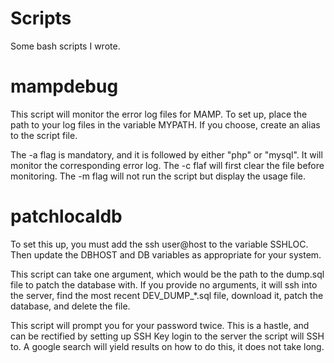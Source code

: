 # Scripts


Some bash scripts I wrote.


# mampdebug


This script will monitor the error log files for MAMP.  To set up, place the path to your log files in the variable MYPATH.
If you choose, create an alias to the script file.

The -a flag is mandatory, and it is followed by either "php" or "mysql".  It will monitor the corresponding error log.
The -c flaf will first clear the file before monitoring.  The -m flag will not run the script but display the usage file.

# patchlocaldb

To set this up, you must add the ssh user@host to the variable SSHLOC.  Then update the DBHOST and DB variables as
appropriate for your system.

This script can take one argument, which would be the path to the dump.sql file to patch the database with.  If you
provide no arguments, it will ssh into the server, find the most recent DEV_DUMP_*.sql file, download it,
patch the database, and delete the file.

This script will prompt you for your password twice.  This is a hastle, and can be rectified by setting up SSH Key login
to the server the script will SSH to.  A google search will yield results on how to do this, it does not take long.

